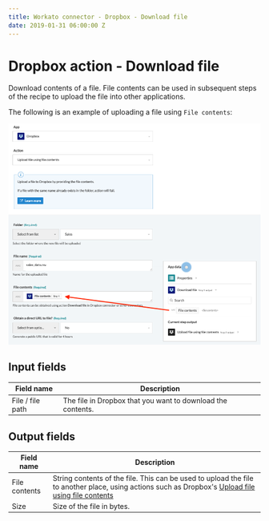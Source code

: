 ```yaml
---
title: Workato connector - Dropbox - Download file
date: 2019-01-31 06:00:00 Z
---
```


# Dropbox action - Download file
Download contents of a file. File contents can be used in subsequent steps of the recipe to upload the file into other applications.

The following is an example of uploading a file using `File contents`:

![Download & upload file in Dropbox](/assets/images/connectors/dropbox/download-upload-file.png)

## Input fields

| Field name | Description |
|---|---|
| File / file path | The file in Dropbox that you want to download the contents.  |

## Output fields

| Field name | Description |
|---|---|
| File contents | String contents of the file. This can be used to upload the file to another place, using actions such as Dropbox's [Upload file using file contents](/connectors/dropbox/action-upload-file-contents.md)  |
| Size | Size of the file in bytes. |
